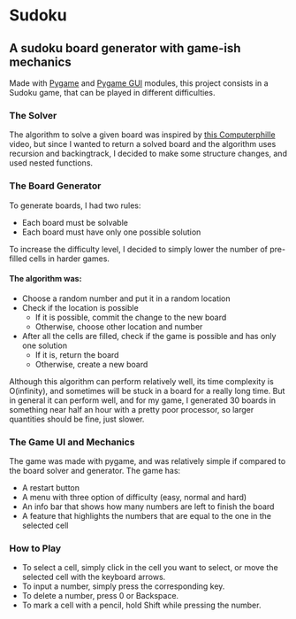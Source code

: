 # Sudoku

## A sudoku board generator with game-ish mechanics

Made with <a href="https://www.pygame.org/">Pygame</a> and <a href="https://github.com/MyreMylar/pygame_gui">Pygame GUI</a> modules, this project consists in a Sudoku game, that can be played in different difficulties.

### The Solver

The algorithm to solve a given board was inspired by <a href="https://www.youtube.com/watch?v=G_UYXzGuqvM">this Computerphille</a> video, but since I wanted to return a solved board and the algorithm uses recursion and backingtrack, I decided to make some structure changes, and used nested functions.

### The Board Generator

To generate boards, I had two rules:

-   Each board must be solvable
-   Each board must have only one possible solution

To increase the difficulty level, I decided to simply lower the number of pre-filled cells in harder games.

#### The algorithm was:

-   Choose a random number and put it in a random location
-   Check if the location is possible
    -   If it is possible, commit the change to the new board
    -   Otherwise, choose other location and number
-   After all the cells are filled, check if the game is possible and has only one solution
    -   If it is, return the board
    -   Otherwise, create a new board

Although this algorithm can perform relatively well, its time complexity is O(infinity), and sometimes will be stuck in a board for a really long time. But in general it can perform well, and for my game, I generated 30 boards in something near half an hour with a pretty poor processor, so larger quantities should be fine, just slower.

### The Game UI and Mechanics

The game was made with pygame, and was relatively simple if compared to the board solver and generator. The game has:

-   A restart button
-   A menu with three option of difficulty (easy, normal and hard)
-   An info bar that shows how many numbers are left to finish the board
-   A feature that highlights the numbers that are equal to the one in the selected cell

### How to Play

-   To select a cell, simply click in the cell you want to select, or move the selected cell with the keyboard arrows.
-   To input a number, simply press the corresponding key.
-   To delete a number, press 0 or Backspace.
-   To mark a cell with a pencil, hold Shift while pressing the number.
